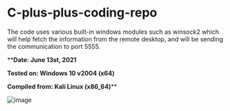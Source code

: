 # C-plus-plus-coding-repo

The code uses various built-in windows modules such as winsock2 which will help fetch the information from the remote desktop, and will be sending the communication to port 5555.


****Date: June 13st, 2021**

**Tested on: Windows 10 v2004 (x64)**

**Compiled from: Kali Linux (x86_64)****

![image](https://user-images.githubusercontent.com/25875381/121818745-aa344600-cc4e-11eb-9d5e-545288524cbc.png)

